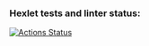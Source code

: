 ### Hexlet tests and linter status:
[![Actions Status](https://github.com/igorshunov/frontend-project-46/actions/workflows/hexlet-check.yml/badge.svg)](https://github.com/igorshunov/frontend-project-46/actions)
